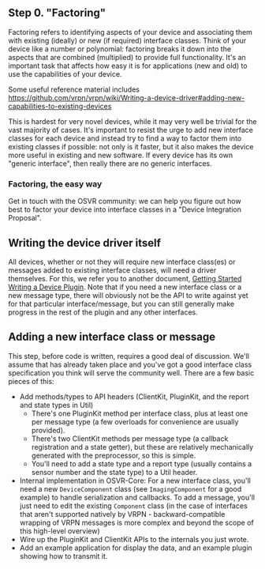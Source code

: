 ## Step 0. "Factoring"

Factoring refers to identifying aspects of your device and associating them with existing (ideally) or new (if required) interface classes. Think of your device like a number or polynomial: factoring breaks it down into the aspects that are combined (multiplied) to provide full functionality. It's an important task that affects how easy it is for applications (new and old) to use the capabilities of your device.

Some useful reference material includes https://github.com/vrpn/vrpn/wiki/Writing-a-device-driver#adding-new-capabilities-to-existing-devices

This is hardest for very novel devices, while it may very well be trivial for the vast majority of cases. It's important to resist the urge to add new interface classes for each device and instead try to find a way to factor them into existing classes if possible: not only is it faster, but it also makes the device more useful in existing and new software. If every device has its own "generic interface", then really there are no generic interfaces.

### Factoring, the easy way

Get in touch with the OSVR community: we can help you figure out how best to factor your device into interface classes in a "Device Integration Proposal".

## Writing the device driver itself
All devices, whether or not they will require new interface class(es) or messages added to existing interface classes, will need a driver themselves. For this, we refer you to another document, [Getting Started Writing a Device Plugin](http://wiki.osvr.com/doku.php?id=startingdevice). Note that if you need a new interface class or a new message type, there will obviously not be the API to write against yet for that particular interface/message, but you can still generally make progress in the rest of the plugin and any other interfaces.

## Adding a new interface class or message
This step, before code is written, requires a good deal of discussion. We'll assume that has already taken place and you've got a good interface class specification you think will serve the community well. There are a few basic pieces of this:

- Add methods/types to API headers (ClientKit, PluginKit, and the report and state types in Util)
  - There's one PluginKit method per interface class, plus at least one per message type (a few overloads for convenience are usually provided).
  - There's two ClientKit methods per message type (a callback registration and a state getter), but these are relatively mechanically generated with the preprocessor, so this is simple.
  - You'll need to add a state type and a report type (usually contains a sensor number and the state type) to a Util header.
- Internal implementation in OSVR-Core: For a new interface class, you'll need a new `DeviceComponent` class (see `ImagingComponent` for a good example) to handle serialization and callbacks. To add a message, you'll just need to edit the existing `Component` class (in the case of interfaces that aren't supported natively by VRPN - backward-compatible wrapping of VRPN messages is more complex and beyond the scope of this high-level overview)
- Wire up the PluginKit and ClientKit APIs to the internals you just wrote.
- Add an example application for display the data, and an example plugin showing how to transmit it.